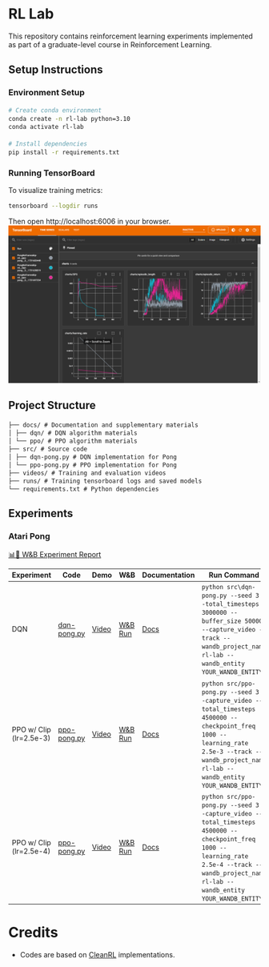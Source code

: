 # RL Lab

This repository contains reinforcement learning experiments implemented as part of a graduate-level course in Reinforcement Learning.

## Setup Instructions

### Environment Setup
```bash
# Create conda environment
conda create -n rl-lab python=3.10
conda activate rl-lab

# Install dependencies
pip install -r requirements.txt
```


### Running TensorBoard
To visualize training metrics:
```bash
tensorboard --logdir runs
```

Then open http://localhost:6006 in your browser.
![alt text](img/tensorboard.png)


## Project Structure
```
├── docs/ # Documentation and supplementary materials
│ ├── dqn/ # DQN algorithm materials
│ └── ppo/ # PPO algorithm materials
├── src/ # Source code
│ ├── dqn-pong.py # DQN implementation for Pong
│ └── ppo-pong.py # PPO implementation for Pong
├── videos/ # Training and evaluation videos
├── runs/ # Training tensorboard logs and saved models
└── requirements.txt # Python dependencies
```


## Experiments

### Atari Pong

[📊📃 W&B Experiment Report](https://wandb.ai/hamzalab/rl-lab/reports/Playing-Atari-Pong-with-DQN-and-PPO--VmlldzoxMDE5MTA0MQ) 

| Experiment | Code | Demo | W&B | Documentation | Run Command |
|------------|------|------|-----|---------------|-------------|
| DQN | [dqn-pong.py](src/dqn-pong.py) | [Video](videos/PongNoFrameskip-v4__dqn-pong__3__1731628019-eval/rl-video-episode-1.mp4) | [W&B Run](https://wandb.ai/hamzalab/rl-lab/runs/2tdlvw0m) | [Docs](docs/dqn/) | `python src\dqn-pong.py --seed 3 --total_timesteps 3000000 --buffer_size 500000 --capture_video --track --wandb_project_name rl-lab --wandb_entity YOUR_WANDB_ENTITY` |
| PPO w/ Clip (lr=2.5e-3) | [ppo-pong.py](src/ppo-pong.py) | [Video](videos/PongNoFrameskip-v4__ppo-pong__3__1731603448-eval/rl-video-episode-8.mp4) | [W&B Run](https://wandb.ai/hamzalab/rl-lab/runs/hqy93jln) | [Docs](docs/ppo/) | `python src/ppo-pong.py --seed 3 --capture_video --total_timesteps 4500000 --checkpoint_freq 1000 --learning_rate 2.5e-3 --track --wandb_project_name rl-lab --wandb_entity YOUR_WANDB_ENTITY` |
| PPO w/ Clip (lr=2.5e-4)| [ppo-pong.py](src/ppo-pong.py) | [Video](videos/PongNoFrameskip-v4__ppo-pong__3__1731697254-eval/rl-video-episode-8.mp4) | [W&B Run](https://wandb.ai/hamzalab/rl-lab/runs/0zr7y2p5) | [Docs](docs/ppo/) | `python src/ppo-pong.py --seed 3 --capture_video --total_timesteps 4500000 --checkpoint_freq 1000 --learning_rate 2.5e-4 --track --wandb_project_name rl-lab --wandb_entity YOUR_WANDB_ENTITY` |




# Credits
- Codes are based on [CleanRL](https://docs.cleanrl.dev/) implementations.
